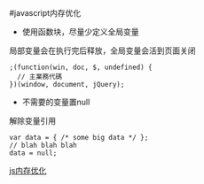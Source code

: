 #javascript内存优化

+ 使用函数块，尽量少定义全局变量

局部变量会在执行完后释放，全局变量会活到页面关闭

	;(function(win, doc, $, undefined) {
	  // 主業務代碼
	})(window, document, jQuery);

+ 不需要的变量置null

解除变量引用

	var data = { /* some big data */ };
	// blah blah blah
	data = null;



[js内存优化](http://lifemap.in/javascript-memory-optimize/)